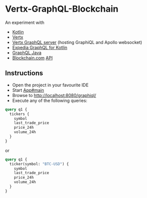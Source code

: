 # Vertx-GraphQL-Blockchain

An experiment with 

* [Kotlin](https://kotlinlang.org/)
* [Vertx](https://vertx.io/)
* [Vertx GraphQL server](https://vertx.io/docs/vertx-web-graphql/java/) (hosting GraphiQL and Apollo websocket)
* [Expedia GraphQL for Kotlin](https://github.com/ExpediaGroup/graphql-kotlin)
* [GraphQL Java](https://github.com/graphql-java/graphql-java)
* [Blockchain.com](https://blockchain.com) [API](https://api.blockchain.com/v3/)

## Instructions

* Open the project in your favourite IDE
* Start [App#main](src/main/kotlin/org/example/App.kt)
* Browse to [http://localhost:8080/graphiql/](http://localhost:8080/graphiql/])
* Execute any of the following queries:

```graphql
query q1 {
  tickers {
    symbol
    last_trade_price
    price_24h
    volume_24h
  }
}
```

or 

```graphql
query q1 {
  ticker(symbol: "BTC-USD") {
    symbol
    last_trade_price
    price_24h
    volume_24h
  }
}
```